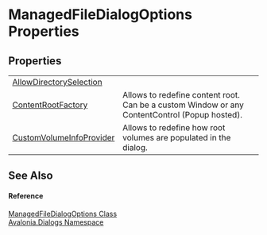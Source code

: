 # ManagedFileDialogOptions Properties




## Properties
<table>
<tr>
<td><a href="P_Avalonia_Dialogs_ManagedFileDialogOptions_AllowDirectorySelection">AllowDirectorySelection</a></td>
<td> </td>
</tr>
<tr>
<td><a href="P_Avalonia_Dialogs_ManagedFileDialogOptions_ContentRootFactory">ContentRootFactory</a></td>
<td>Allows to redefine content root. Can be a custom Window or any ContentControl (Popup hosted).</td>
</tr>
<tr>
<td><a href="P_Avalonia_Dialogs_ManagedFileDialogOptions_CustomVolumeInfoProvider">CustomVolumeInfoProvider</a></td>
<td>Allows to redefine how root volumes are populated in the dialog.</td>
</tr>
</table>

## See Also


#### Reference
<a href="T_Avalonia_Dialogs_ManagedFileDialogOptions">ManagedFileDialogOptions Class</a>  
<a href="N_Avalonia_Dialogs">Avalonia.Dialogs Namespace</a>  
